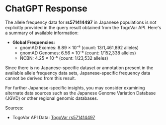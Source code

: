 # ChatGPT Response

The allele frequency data for **rs571414497** in Japanese populations is not explicitly provided in the query result obtained from the TogoVar API. Here's a summary of available information:

- **Global Frequencies:**
  - gnomAD Exomes: 8.89 × 10⁻⁶ (count: 13/1,461,892 alleles)
  - gnomAD Genomes: 6.56 × 10⁻⁶ (count: 1/152,338 alleles)
  - NCBN: 4.25 × 10⁻⁵ (count: 1/23,532 alleles)

Since there is no Japanese-specific dataset or annotation present in the available allele frequency data sets, Japanese-specific frequency data cannot be derived from this result.

For further Japanese-specific insights, you may consider examining alternate data sources such as the Japanese Genome Variation Database (JGVD) or other regional genomic databases.

Sources:
- TogoVar API Data: [TogoVar rs571414497](https://togovar.biosciencedbc.jp/variant/tgv397740557)